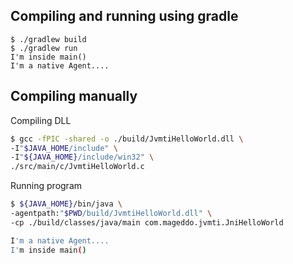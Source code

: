 ## Compiling and running using gradle

```
$ ./gradlew build
$ ./gradlew run
I'm inside main()
I'm a native Agent....
```

## Compiling manually
Compiling DLL

```bash
$ gcc -fPIC -shared -o ./build/JvmtiHelloWorld.dll \
-I"$JAVA_HOME/include" \
-I"${JAVA_HOME}/include/win32" \
./src/main/c/JvmtiHelloWorld.c
```

Running program
```bash
$ ${JAVA_HOME}/bin/java \
-agentpath:"$PWD/build/JvmtiHelloWorld.dll" \
-cp ./build/classes/java/main com.mageddo.jvmti.JniHelloWorld

I'm a native Agent....
I'm inside main()

```
